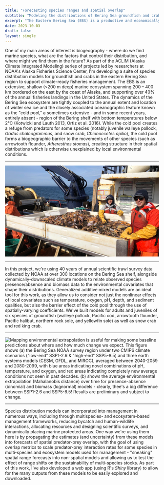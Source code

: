 ```yaml
---
title: "Forecasting species ranges and spatial overlap"
subtitle: "Modeling the distributions of Bering Sea groundfish and crabs for use in multispecies and ecosystem models"
excerpt: "The Eastern Bering Sea (EBS) is a productive and economically important ecosystem - supporting over 40% of the annual landings in the US - but as the dynamics of the EBS are largely dependent on winter sea ice, it is also very susceptible to climate change. I'm working with researchers from NOAA's Alaska Fisheries Science center to build species distribution models to understand how climate change is driving the redistribution of several species of groundfish and crabs. Using these models, we're also working to forecast changes in spatial predator-prey overlap, with the goal of incorporating spatial distribution shifts into non-spatial multispecies and ecosystem models and enabling climate-ready fisheries management."
date: 2023-10-03
draft: false
layout: single
---
```


One of my main areas of interest is biogeography - where do we find marine species, what are the factors that control their distribution, and where might we find them in the future? As part of the ACLIM (Alaska Climate Integrated Modeling) series of projects led by researchers at NOAA's Alaska Fisheries Science Center, I'm developing a suite of species distribution models for groundfish and crabs in the eastern Bering Sea region to support climate-ready fisheries management. The EBS is an extensive, shallow (<200 m deep) marine ecosystem spanning 200 – 400 km bordered on the east by the coast of Alaska, and supporting over 40% of the annual fisheries landings in the United States. The dynamics of the Bering Sea ecosystem are tightly coupled to the annual extent and location of winter sea ice and the closely associated oceanographic feature known as the "cold pool," a sometimes extensive - and in some recent years, entirely absent - region of the Bering shelf with bottom temperatures below 2°C (Kotwicki and Lauth 2013, Ortiz et al. 2016). While the cold pool creates a refuge from predators for some species (notably juvenile walleye pollock, *Gadus chalcogrammus*, and snow crab, *Chionoecetes opilio*), the cold pool forms a biogeographic barrier to the movements of other species (such as arrowtooth flounder, *Atheresthes stomas*), creating structure in their spatial distributions which is otherwise unexplained by local environmental conditions.

-----------

![Each year, NOAA surveys the Bering Sea at over 360 locations to collect the species abundance, length, growth, sex composition, and diet data necessary to build data-hungry stock assessment models and sustainably manage the stocks. Here I am on the 2023 survey helping to sort a haul of mostly seastars - it's slimy work!](bering_survey.jpg)

-----------

In this project, we're using 40 years of annual scientific trawl survey data collected by NOAA at over 300 locations on the Bering Sea shelf, alongside dynamically-downscaled climate models to relate observed species presence/absence and biomass data to the environmental covariates that shape their distributions. Generalized additive mixed models are an ideal tool for this work, as they allow us to consider not just the nonlinear effects of local covariates such as temperature, oxygen, pH, depth, and sediment qualities, but also the barrier effect of the cold pool through the use of spatially-varying coefficients. We've built models for adults and juveniles of six species of groundfish (walleye pollock, Pacific cod, arrowtooth flounder, Pacific halibut, northern rock sole, and yellowfin sole) as well as snow crab and red king crab. 

-----------

![Mapping environmental extrapolation is useful for making some baseline predictions about where and how much change we expect. This figure shows (a) the Bering Sea NOAA survey region under two CMIP6 climate scenarios ("low-end" SSP1-2.6 & "high-end" SSP5-8.5) and three earth systems models (CESM, GFDL, and MIROC), averaged between 2040-2059 and 2080-2099, with blue areas indicating novel combinations of pH, temperature, and oxygen, and red areas indicating completely new average conditions not seen in past decades. (b) shows the average environmental extrapolation (Mahalanobis distance) over time for presence-absence (binomial) and biomass (lognormal) models - clearly, thee's a big difference between SSP1-2.6 and SSP5-8.5! *Results are preliminary and subject to change.*](extrap_joined.png)

-----------

Species distribution models can incorporated into management in numerous ways, including through multispecies- and ecosystem-based management frameworks, reducing bycatch and human-wildlife interactions, allocating resources and designing scientific surveys, and dynamically placing marine protected areas. One way we're using them here is by propagating the estimates (and uncertainty) from these models into forecasts of spatial predator-prey overlap, with the goal of using overlap metrics to scale predator-prey interaction rates for some species in multi-species and ecosystem models used for management - "sneaking" spatial range forecasts into non-spatial models and allowing us to test the effect of range shifts on the sustainability of multi-species stocks. As part of this work, I've also developed a web app (using R's *Shiny* library) to allow for the many outputs from these models to be easily explored and downloaded.

